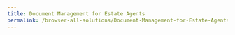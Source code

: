 ```yaml
---
title: Document Management for Estate Agents
permalink: /browser-all-solutions/Document-Management-for-Estate-Agents
---
```


